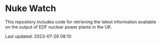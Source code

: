 # Nuke Watch

This repository includes code for retrieving the latest information available on the output of EDF nuclear power plants in the UK.

Last updated: 2023-07-26 08:10